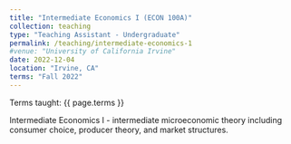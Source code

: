 ```yaml
---
title: "Intermediate Economics I (ECON 100A)"
collection: teaching
type: "Teaching Assistant - Undergraduate"
permalink: /teaching/intermediate-economics-1
#venue: "University of California Irvine"
date: 2022-12-04
location: "Irvine, CA"
terms: "Fall 2022"
---
```


Terms taught: {{ page.terms }}

Intermediate Economics I - intermediate microeconomic theory including consumer choice, producer theory, and market structures.
